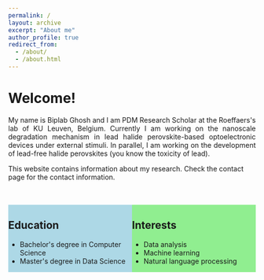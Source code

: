 ```yaml
---
permalink: /
layout: archive
excerpt: "About me"
author_profile: true
redirect_from:
  - /about/
  - /about.html
---
```

<h1>Welcome!</h1>

<p align= "justify">
My name is Biplab Ghosh and I am PDM Research Scholar at the Roeffaers's lab of KU Leuven, Belgium. Currently I am working on the nanoscale degradation mechanism in lead halide perovskite-based optoelectronic devices under external stimuli. In parallel, I am working on the development of lead-free halide perovskites (you know the toxicity of lead). 

This website contains information about my research. Check the contact page for the contact information.

<br>
<hr-bold>
<br>

<style>
  .column {
    float: left;
    width: 50%;
  }
  .education {
    background-color: lightblue;
  }
  .interests {
    background-color: lightgreen;
  }
</style>

<div class="column education">
  <h2>Education</h2>
  <ul>
    <li>Bachelor's degree in Computer Science</li>
    <li>Master's degree in Data Science</li>
  </ul>
</div>

<div class="column interests">
  <h2>Interests</h2>
  <ul>
    <li>Data analysis</li>
    <li>Machine learning</li>
    <li>Natural language processing</li>
  </ul>
</div>
